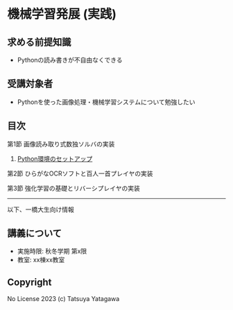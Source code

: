 機械学習発展 (実践)
===

## 求める前提知識
* Pythonの読み書きが不自由なくできる

## 受講対象者
* Pythonを使った画像処理・機械学習システムについて勉強したい

## 目次

第1節 画像読み取り式数独ソルバの実装
1. [Python環境のセットアップ](./Sec1/01-setup.md)

第2節 ひらがなOCRソフトと百人一首プレイヤの実装

第3節 強化学習の基礎とリバーシプレイヤの実装

---

以下、一橋大生向け情報

## 講義について
* 実施時限: 秋冬学期 第x限
* 教室: xx棟xx教室

## Copyright

No License 2023 (c) Tatsuya Yatagawa
